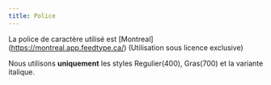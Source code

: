 ```yaml
---
title: Police
---
```


La police de caractère utilisé est [Montreal] (https://montreal.app.feedtype.ca/)
(Utilisation sous licence exclusive)

Nous utilisons **uniquement** les styles Regulier(400), Gras(700) et la variante italique.
